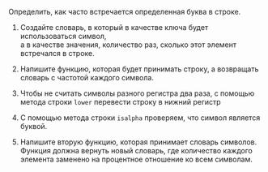 Определить, как часто встречается определенная буква в строке.

1. Создайте словарь, в который в качестве ключа будет использоваться символ,  
а в качестве значения, количество раз, сколько этот элемент встречался в строке.  

1. Напишите функцию, которая будет принимать строку, а возвращать словарь с частотой каждого символа.

1. Чтобы не считать символы разного регистра два раза, с помощью метода строки `lower` перевести строку в нижний регистр

1. С помощью метода строки `isalpha` проверяем, что символ является буквой.

1. Напишите вторую функцию, которая принимает словарь символов. Функция должна вернуть новый словарь, где количество каждого
элемента заменено на процентное отношение ко всем символам.

